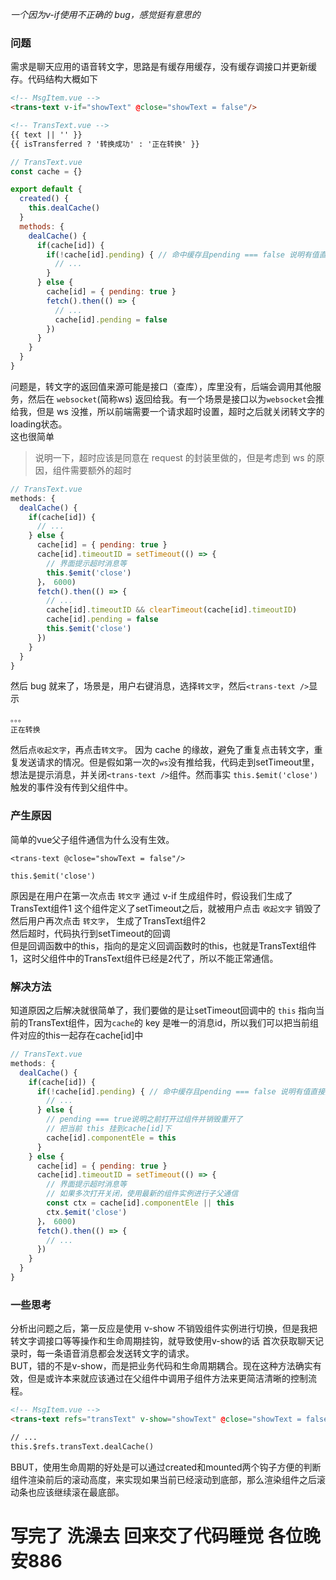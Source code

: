 *一个因为v-if使用不正确的 bug，感觉挺有意思的*  
### 问题 ###  

需求是聊天应用的语音转文字，思路是有缓存用缓存，没有缓存调接口并更新缓存。代码结构大概如下
```html
<!-- MsgItem.vue -->
<trans-text v-if="showText" @close="showText = false"/>

<!-- TransText.vue -->
{{ text || '' }}
{{ isTransferred ? '转换成功' : '正在转换' }}
```
```javascript
// TransText.vue
const cache = {}

export default {
  created() {
    this.dealCache()
  }
  methods: {
    dealCache() {
      if(cache[id]) {
        if(!cache[id].pending) { // 命中缓存且pending === false 说明有值直接用
          // ...
        }
      } else {
        cache[id] = { pending: true }
        fetch().then(() => {
          // ...
          cache[id].pending = false 
        })
      }
    }
  }
}
```
问题是，转文字的返回值来源可能是接口（查库），库里没有，后端会调用其他服务，然后在 `websocket`(简称ws) 返回给我。有一个场景是接口以为`websocket`会推给我，但是 ws
没推，所以前端需要一个请求超时设置，超时之后就关闭转文字的loading状态。  
这也很简单
>说明一下，超时应该是同意在 request 的封装里做的，但是考虑到 ws 的原因，组件需要额外的超时
```javascript
// TransText.vue
methods: {
  dealCache() {
    if(cache[id]) {
      // ...
    } else {
      cache[id] = { pending: true }
      cache[id].timeoutID = setTimeout(() => {
        // 界面提示超时消息等
        this.$emit('close')
      }， 6000)
      fetch().then(() => {
        // ...
        cache[id].timeoutID && clearTimeout(cache[id].timeoutID)
        cache[id].pending = false 
        this.$emit('close')
      })
    }
  }
}
```
然后 bug 就来了，场景是，用户右键消息，选择`转文字`，然后`<trans-text />`显示
```
。。。
正在转换
```
然后点`收起文字`，再点击`转文字`。
因为 cache 的缘故，避免了重复点击转文字，重复发送请求的情况。但是假如第一次的`ws`没有推给我，代码走到setTimeout里，想法是提示消息，并关闭`<trans-text />`组件。然而事实 `this.$emit('close')` 触发的事件没有传到父组件中。  

### 产生原因 ###

简单的vue父子组件通信为什么没有生效。
```
<trans-text @close="showText = false"/>

this.$emit('close')
```

原因是在用户在第一次点击 `转文字` 通过 v-if 生成组件时，假设我们生成了 TransText组件1
这个组件定义了setTimeout之后，就被用户点击 `收起文字` 销毁了  
然后用户再次点击 `转文字`， 生成了TransText组件2  
然后超时，代码执行到setTimeout的回调  
但是回调函数中的this，指向的是定义回调函数时的this，也就是TransText组件1，这时父组件中的TransText组件已经是2代了，所以不能正常通信。

### 解决方法 ###
知道原因之后解决就很简单了，我们要做的是让setTimeout回调中的 `this` 指向当前的TransText组件，因为`cache`的 key 是唯一的消息id，所以我们可以把当前组件对应的this一起存在cache[id]中
```javascript
// TransText.vue
methods: {
  dealCache() {
    if(cache[id]) {
      if(!cache[id].pending) { // 命中缓存且pending === false 说明有值直接用
        // ...
      } else { 
        // pending === true说明之前打开过组件并销毁重开了
        // 把当前 this 挂到cache[id]下 
        cache[id].componentEle = this  
      }
    } else {
      cache[id] = { pending: true }
      cache[id].timeoutID = setTimeout(() => {
        // 界面提示超时消息等
        // 如果多次打开关闭，使用最新的组件实例进行子父通信
        const ctx = cache[id].componentEle || this
        ctx.$emit('close')
      }， 6000)
      fetch().then(() => {
        // ...
      })
    }
  }
}
```

### 一些思考 ###
分析出问题之后，第一反应是使用 v-show 不销毁组件实例进行切换，但是我把转文字调接口等等操作和生命周期挂钩，就导致使用v-show的话 首次获取聊天记录时，每一条语音消息都会发送转文字的请求。  
BUT，错的不是v-show，而是把业务代码和生命周期耦合。现在这种方法确实有效，但是或许本来就应该通过在父组件中调用子组件方法来更简洁清晰的控制流程。
```html
<!-- MsgItem.vue -->
<trans-text refs="transText" v-show="showText" @close="showText = false"/>

// ...
this.$refs.transText.dealCache()
```

BBUT，使用生命周期的好处是可以通过created和mounted两个钩子方便的判断组件渲染前后的滚动高度，来实现如果当前已经滚动到底部，那么渲染组件之后滚动条也应该继续滚在最底部。
  
    
# 写完了 洗澡去 回来交了代码睡觉 各位晚安886 #